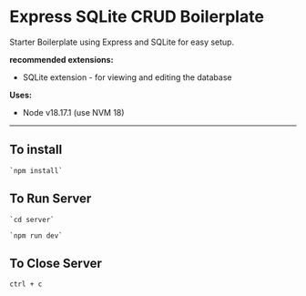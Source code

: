 # Express SQLite CRUD Boilerplate
Starter Boilerplate using Express and SQLite for easy setup.

**recommended extensions:**
- SQLite extension - for viewing and editing the database


**Uses:**
- Node v18.17.1 (use NVM 18)

---
## To install
``` JS Terminal
`npm install`
```

## To Run Server
``` JS Terminal
`cd server`
```
```
`npm run dev`
```
## To Close Server
```JS Terminal
ctrl + c
```